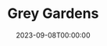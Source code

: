 ---
layout: productions
redirect_from:
- /productions/2017_Grey_Gardens
title: Grey Gardens
date: 2023-09-08T00:00:00
opening_date: 2017-12-31
approx_date: year
Theatre: Theatre Jacksonville
venue: Harold K. Smith Playhouse
cast:
- Gould: Michael Lipp
crew:
- Director: Michael Lipp
---